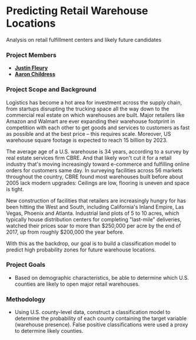 # Predicting Retail Warehouse Locations
Analysis on retail fulfillment centers and likely future candidates

### Project Members
   - <b>[Justin Fleury](https://github.com/jfleury20)</b>
   - <b>[Aaron Childress](https://github.com/achildress83)</b>
   
### Project Scope and Background
Logistics has become a hot area for investment across the supply chain, from startups disrupting the trucking space all the way down to the commercial real estate on which warehouses are built. Major retailers like Amazon and Walmart are ever expanding their warehouse footprint in competition with each other to get goods and services to customers as fast as possible and at the best price – this requires scale. Moreover, US warehouse square footage is expected to reach 15 billion by 2023.

The average age of a U.S. warehouse is 34 years, according to a survey by real estate services firm CBRE. And that likely won't cut it for a retail industry that's moving increasingly toward e-commerce and fulfilling online orders for customers same day. In surveying facilities across 56 markets throughout the country, CBRE found most warehouses built before about 2005 lack modern upgrades: Ceilings are low, flooring is uneven and space is tight.

New construction of facilities that retailers are increasingly hungry for has been hitting the West and South, including California's Inland Empire, Las Vegas, Phoenix and Atlanta. Industrial land plots of 5 to 10 acres, which typically house distribution centers for completing "last-mile" deliveries, watched their prices soar to more than $250,000 per acre by the end of 2017, up from roughly $200,000 the year before.

With this as the backdrop, our goal is to build a classification model to predict high probability zones for future warehouse locations.

### Project Goals
- Based on demographic characteristics, be able to determine which U.S. counties are likely to open major retail warehouses.

### Methodology
- Using U.S. county-level data, construct a classification model to determine the probability of each county containing the target variable (warehouse presence). False positive classifications were used a proxy to determine likely counties. 
